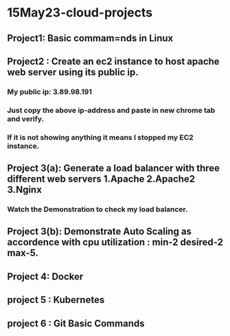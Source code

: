 # 15May23-cloud-projects
## Project1: Basic commam=nds in Linux
## Project2 : Create an ec2 instance to host apache web server using its public ip.
### My public ip: 3.89.98.191
### Just copy the above ip-address and paste in new chrome tab and verify.
### If it is not showing anything it means I stopped my EC2 instance.
## Project 3(a): Generate a load balancer with three different web servers 1.Apache 2.Apache2 3.Nginx
### Watch the Demonstration to check my load balancer.
## Project 3(b): Demonstrate Auto Scaling as accordence with cpu utilization : min-2 desired-2 max-5.
## Project 4: Docker 
## project 5 : Kubernetes
## project 6 : Git Basic Commands

